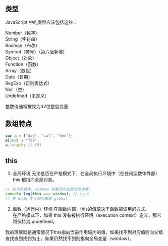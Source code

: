 ## 类型

JavaScript 中的类型应该包括这些：

Number（数字）  
String（字符串）  
Boolean（布尔）    
Symbol（符号）（第六版新增）  
Object（对象）  
Function（函数）  
Array（数组）  
Date（日期）  
RegExp（正则表达式）  
Null（空）  
Undefined（未定义）  

整数值通常被视为32位整型变量

## 数组特点


```js
var a = ["dog", "cat", "hen"];
a[100] = "fox";
a.length; // 101
```
## this
1. 全局环境
无论是否在严格模式下，在全局执行环境中（在任何函数体外部）this 都指向全局对象。
```js
// 在浏览器中, window 对象同时也是全局对象：
console.log(this === window); // true
// 在 Node 中全局对象是 global
```
2. 函数（运行内）环境
在函数内部，this的值取决于函数被调用的方式。  
在严格模式下，如果 this 没有被执行环境（execution context）定义，那它将保持为 undefined。  

我的理解就是通常情况下this指向当前作用域内的值，如果找不到对应值则向父级查找直到找到为止，如果仍然找不到则指向全局变量（window）。  
